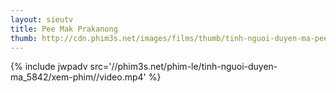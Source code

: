 ```yaml
---
layout: sieutv
title: Pee Mak Prakanong
thumb: http://cdn.phim3s.net/images/films/thumb/tinh-nguoi-duyen-ma-pee-mak-prakanong-2013.jpg
---
```

{% include jwpadv src='//phim3s.net/phim-le/tinh-nguoi-duyen-ma_5842/xem-phim//video.mp4' %}
